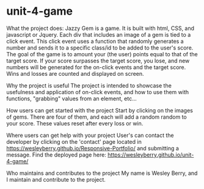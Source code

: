 # unit-4-game

What the project does:
    Jazzy Gem is a game. It is built with html, CSS, and javascript or Jquery.
    Each div that includes an image of a gem is tied to a click event. This click event uses a function that randomly
    generates a number and sends it to a specific class/id to be added to the user's score.
    The goal of the game is to amount your (the user) points equal to that of the target score.
    If your score surpasses the target score, you lose, and new numbers will be generated for the on-click events and 
    the target score.
    Wins and losses are counted and displayed on screen.

Why the project is useful
    The project is intended to showcase the usefulness and application of on-click events, and how to use them with functions,
    "grabbing" values from an element, etc...

How users can get started with the project
    Start by clicking on the images of gems. There are four of them, and each will add a random random to your score. These
    values reset after every loss or win.

Where users can get help with your project
    User's can contact the developer by clicking on the 'contact' page located in https://wesleyberry.github.io/Responsive-Portfolio/ and submitting a message.
    Find the deployed page here:
    https://wesleyberry.github.io/unit-4-game/

Who maintains and contributes to the project
    My name is Wesley Berry, and I maintain and contribute to the project.
